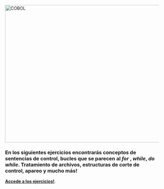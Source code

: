<img src=https://pbs.twimg.com/media/EHaKyGMXkAcyyw0.png alt="COBOL" width= 5000 height= 450>

### **En los siguientes ejercicios encontrarás conceptos de sentencias de control, bucles que se parecen al _for_  , _while_, _do while_. Tratamiento de archivos, estructuras de corte de control, apareo y mucho más!**

[**Accede a los ejercicios!**](https://github.com/MiguelAngelMoyaJulio/COBOL/tree/master/EJERCICIOS).